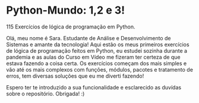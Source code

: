 # Python-Mundo: 1,2 e 3!
115 Exercícios de lógica de programação em Python.

Olá, meu nome é Sara. Estudante de Análise e Desenvolvimento de Sistemas e amante da tecnologia!
Aqui estão os meus primeiros exercícios de lógica de programação feitos em Python, eu estudei sozinha
durante a pandemia e as aulas do Curso em Vídeo me fizeram ter certeza de que estava fazendo
a coisa certa. 
Os exercícios começam dos mais simples e vão até os mais complexos com funções, módulos, pacotes
e tratamento de erros, tem diversas soluções que eu me diverti fazendo!

Espero ter te introduzido a sua funcionalidade e esclarecido as duvídas sobre o repositório.
Obrigada! :)
